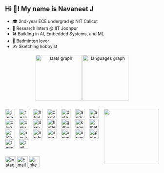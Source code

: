 <h2 align="left">Hi 👋! My name is Navaneet J </h2>

- 🎓 2nd-year ECE undergrad @ NIT Calicut  
- 🔬 Research Intern @ IIT Jodhpur  
- 🛠️ Building in AI, Embedded Systems, and ML  
- 🏸 Badminton lover  
- ✍️ Sketching hobbyist

<div align="center">
  <img src="https://github-readme-stats.vercel.app/api?username=nav-jk&hide_title=false&hide_rank=false&show_icons=true&include_all_commits=true&count_private=true&disable_animations=false&theme=dracula&locale=en&hide_border=false" height="150" alt="stats graph"  />
  <img src="https://github-readme-stats.vercel.app/api/top-langs?username=nav-jk&locale=en&hide_title=false&layout=compact&card_width=320&langs_count=5&theme=dracula&hide_border=false" height="150" alt="languages graph"  />
</div>

###

<img align="right" height="180" src="https://media2.dev.to/dynamic/image/width=800,height=,fit=scale-down,gravity=auto,format=auto/https://media1.tenor.com/m/-O8NJ4Nx2AcAAAAd/neon-car.gif"  />

###

<div align="left">
  <img src="https://cdn.jsdelivr.net/gh/devicons/devicon/icons/javascript/javascript-original.svg" style="height:30px; width:auto; margin-right:12px;" alt="javascript logo" />
  <img src="https://cdn.jsdelivr.net/gh/devicons/devicon/icons/react/react-original.svg" style="height:30px; width:auto; margin-right:12px;" alt="react logo" />
  <img src="https://cdn.jsdelivr.net/gh/devicons/devicon/icons/html5/html5-original.svg" style="height:30px; width:auto; margin-right:12px;" alt="html5 logo" />
  <img src="https://cdn.jsdelivr.net/gh/devicons/devicon/icons/css3/css3-original.svg" style="height:30px; width:auto; margin-right:12px;" alt="css3 logo" />
  <img src="https://cdn.jsdelivr.net/gh/devicons/devicon/icons/python/python-original.svg" style="height:30px; width:auto; margin-right:12px;" alt="python logo" />
  <img src="https://cdn.jsdelivr.net/gh/devicons/devicon/icons/androidstudio/androidstudio-original.svg" style="height:30px; width:auto; margin-right:12px;" alt="androidstudio logo" />
  <img src="https://cdn.jsdelivr.net/gh/devicons/devicon/icons/arduino/arduino-original.svg" style="height:30px; width:auto; margin-right:12px;" alt="arduino logo" />
  <img src="https://cdn.jsdelivr.net/gh/devicons/devicon/icons/c/c-original.svg" style="height:30px; width:auto; margin-right:12px;" alt="c logo" />
  <img src="https://cdn.jsdelivr.net/gh/devicons/devicon/icons/cplusplus/cplusplus-original.svg" style="height:30px; width:auto; margin-right:12px;" alt="cplusplus logo" />
  <img src="https://cdn.jsdelivr.net/gh/devicons/devicon/icons/django/django-plain.svg" style="height:30px; width:auto; margin-right:12px;" alt="django logo" />
  <img src="https://cdn.jsdelivr.net/gh/devicons/devicon/icons/flutter/flutter-original.svg" style="height:30px; width:auto; margin-right:12px;" alt="flutter logo" />
  <img src="https://cdn.jsdelivr.net/gh/devicons/devicon/icons/github/github-original.svg" style="height:30px; width:auto; margin-right:12px;" alt="github logo" />
  <img src="https://cdn.jsdelivr.net/gh/devicons/devicon/icons/kaggle/kaggle-original.svg" style="height:30px; width:auto; margin-right:12px;" alt="kaggle logo" />
  <img src="https://cdn.jsdelivr.net/gh/devicons/devicon/icons/matlab/matlab-original.svg" style="height:30px; width:auto; margin-right:12px;" alt="matlab logo" />
  <img src="https://cdn.jsdelivr.net/gh/devicons/devicon/icons/mongodb/mongodb-original.svg" style="height:30px; width:auto; margin-right:12px;" alt="mongodb logo" />
  <img src="https://cdn.jsdelivr.net/gh/devicons/devicon/icons/nestjs/nestjs-original.svg" style="height:30px; width:auto; margin-right:12px;" alt="nestjs logo" />
  <img src="https://cdn.jsdelivr.net/gh/devicons/devicon/icons/nodejs/nodejs-original.svg" style="height:30px; width:auto; margin-right:12px;" alt="nodejs logo" />
  <img src="https://cdn.jsdelivr.net/gh/devicons/devicon/icons/numpy/numpy-original.svg" style="height:30px; width:auto; margin-right:12px;" alt="numpy logo" />
  <img src="https://cdn.jsdelivr.net/gh/devicons/devicon/icons/opencv/opencv-original.svg" style="height:30px; width:auto; margin-right:12px;" alt="opencv logo" />
  <img src="https://cdn.jsdelivr.net/gh/devicons/devicon/icons/openal/openal-original.svg" style="height:30px; width:auto; margin-right:12px;" alt="openal logo" />
  <img src="https://cdn.jsdelivr.net/gh/devicons/devicon/icons/pytorch/pytorch-original.svg" style="height:30px; width:auto; margin-right:12px;" alt="pytorch logo" />
  <img src="https://cdn.jsdelivr.net/gh/devicons/devicon/icons/tensorflow/tensorflow-original.svg" style="height:30px; width:auto; margin-right:12px;" alt="tensorflow logo" />
  <img src="https://cdn.jsdelivr.net/gh/devicons/devicon/icons/tailwindcss/tailwindcss-original-wordmark.svg" style="height:30px; width:auto; margin-right:12px;" alt="tailwindcss logo" />
</div>

###

<div align="left">
  <a href="https://www.instagram.com/nav_jk8?igsh=ZGl4dXNsdGt0dDE3&utm_source=qr" target="_blank">
    <img src="https://img.shields.io/static/v1?message=Instagram&logo=instagram&label=&color=E4405F&logoColor=white&labelColor=&style=for-the-badge" height="35" alt="instagram logo" />
  </a>
  <a href="mailto:navaneet.jayakrishnan123@gmail.com">
    <img src="https://img.shields.io/static/v1?message=Email&logo=gmail&label=&color=D14836&logoColor=white&labelColor=&style=for-the-badge" height="35" alt="Email Logo" />
  </a>
  <a href="https://www.linkedin.com/in/navaneet-j" target="_blank">
    <img src="https://img.shields.io/static/v1?message=LinkedIn&logo=linkedin&label=&color=0077B5&logoColor=white&labelColor=&style=for-the-badge" height="35" alt="linkedin logo" />
  </a>
</div>

###
